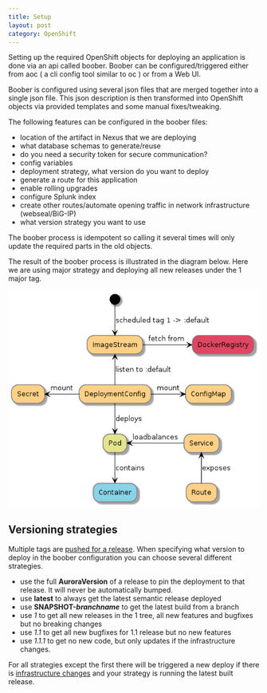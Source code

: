 ```yaml
---
title: Setup
layout: post
category: OpenShift
---
```


Setting up the required OpenShift objects for deploying an application is done via an api called boober.
Boober can be configured/triggered either from aoc ( a cli config tool similar to oc ) or from a Web UI.

Boober is configured using several json files that are merged together into a single json file. This json description is then transformed into OpenShift objects via provided templates and some manual fixes/tweaking.

The following features can be configured in the boober files:
 - location of the artifact in Nexus that we are deploying
 - what database schemas to generate/reuse
 - do you need a security token for secure communication?
 - config variables
 - deployment strategy, what version do you want to deploy
 - generate a route for this application
 - enable rolling upgrades
 - configure Splunk index
 - create other routes/automate opening traffic in network infrastructure (webseal/BiG-IP)
 - what version strategy you want to use

The boober process is idempotent so calling it several times will only update the required parts in the old objects.

The result of the boober process is illustrated in the diagram below. Here we are using major strategy and deploying all new releases under the 1 major tag.


![Deploy](deploy.png)

## Versioning strategies
Multiple tags are [pushed for a release](versioning.html). When specifying what version to deploy in the boober configuration you can choose several different strategies.

* use the full **AuroraVersion** of a release to pin the deployment to that release. It will never be automatically bumped.
* use **latest** to always get the latest semantic release deployed
* use **SNAPSHOT-_branchname_** to get the latest build from a branch
* use *1* to get all new releases in the 1 tree, all new features and bugfixes but no breaking changes
* use *1.1* to get all new bugfixes for 1.1 release but no new features
* use *1.1.1* to get no new code, but only updates if the infrastructure changes. 

For all strategies except the first there will be triggered a new deploy if there is [infrastructure changes](patching.html) and your strategy is running the latest built release.
